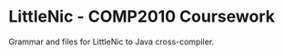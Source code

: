 LittleNic - COMP2010 Coursework
=================================
Grammar and files for LittleNic to Java cross-compiler.
